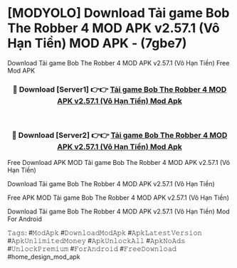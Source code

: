 # [MODYOLO] Download Tải game Bob The Robber 4 MOD APK v2.57.1 (Vô Hạn Tiền) MOD APK - (7gbe7)
Download Tải game Bob The Robber 4 MOD APK v2.57.1 (Vô Hạn Tiền) Free Mod APK

<div align="center">
<h3>🔴 Download [Server1] 👉👉 <a href="https://apk-comot.site?title=Tải_game_Bob_The_Robber_4_MOD_APK_v2.57.1_(Vô_Hạn_Tiền)">Tải game Bob The Robber 4 MOD APK v2.57.1 (Vô Hạn Tiền) Mod Apk</a></h3><br>

<h3>🔴 Download [Server2] 👉👉 <a href="https://apk-comot.site?title=Tải_game_Bob_The_Robber_4_MOD_APK_v2.57.1_(Vô_Hạn_Tiền)">Tải game Bob The Robber 4 MOD APK v2.57.1 (Vô Hạn Tiền) Mod Apk</a></h3>
</div>


Free Download APK MOD Tải game Bob The Robber 4 MOD APK v2.57.1 (Vô Hạn Tiền)

Download Tải game Bob The Robber 4 MOD APK v2.57.1 (Vô Hạn Tiền) 

Free APK MOD Tải game Bob The Robber 4 MOD APK v2.57.1 (Vô Hạn Tiền) 

Download Tải game Bob The Robber 4 MOD APK v2.57.1 (Vô Hạn Tiền) Mod For Android

𝚃𝚊𝚐𝚜: #𝙼𝚘𝚍𝙰𝚙𝚔 #𝙳𝚘𝚠𝚗𝚕𝚘𝚊𝚍𝙼𝚘𝚍𝙰𝚙𝚔 #𝙰𝚙𝚔𝙻𝚊𝚝𝚎𝚜𝚝𝚅𝚎𝚛𝚜𝚒𝚘𝚗 #𝙰𝚙𝚔𝚄𝚗𝚕𝚒𝚖𝚒𝚝𝚎𝚍𝙼𝚘𝚗𝚎𝚢 #𝙰𝚙𝚔𝚄𝚗𝚕𝚘𝚌𝚔𝙰𝚕𝚕 #𝙰𝚙𝚔𝙽𝚘𝙰𝚍𝚜 #𝚄𝚗𝚕𝚘𝚌𝚔𝙿𝚛𝚎𝚖𝚒𝚞𝚖 #𝙵𝚘𝚛𝙰𝚗𝚍𝚛𝚘𝚒𝚍 #𝙵𝚛𝚎𝚎𝙳𝚘𝚠𝚗𝚕𝚘𝚊𝚍 #home_design_mod_apk